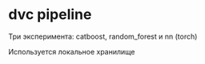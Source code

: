 # dvc pipeline

Три эксперимента: catboost, random_forest и nn (torch)

Используется локальное хранилище 

